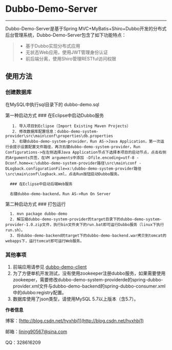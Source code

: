 # Dubbo-Demo-Server

------

Dubbo-Demo-Server是基于Spring MVC+MyBatis+Shiro+Dubbo开发的分布式后台管理系统，Dubbo-Demo-Server包含了如下功能特点：

> * 基于Dubbo实现分布式应用
> * 无状态Web应用，使用JWT管理身份认证
> * 前后端分离，使用Shiro管理RESTful访问权限







## 使用方法


### 创建数据库

在MySQL中执行sql目录下的 dubbo-demo.sql


第一种启动方式
      ### 在Eclipse中启动Dubbo服务

       1. 导入项目到Eclipse（Import Existing Maven Projects）
       2. 修改数据库配置信息：dubbo-demo-system-provider\src\main\conf\properties\db.properties
       3. 右键dubbo-demo-system-provider，Run AS->Java Application，第一次运行会提示设置配置文件路径，再次右键dubbo-demo-system-provider，Run Configurations->在左侧选择Java Application节点下选择本项目的启动节点，点击右侧的Arguments页签，在VM arguments中添加 -Dfile.encoding=utf-8 -Dconf.home=x:\dubbo-demo-system-provider路径\src\main\conf -DLogback.configurationFile=x:\dubbo-demo-system-provider路径\src\main\conf\logback.xml，点击Run按钮启动Dubbo服务。

      ### 在Eclipse中启动后端Web服务

      右键dubbo-demo-backend，Run AS->Run On Server




第二种启动方式
      ### 打包运行

      1. mvn package dubbo-demo
      2. 解压缩dubbo-demo-system-provider的target目录下的dubbo-demo-system-provider-1.0.zip文件，执行bin文件夹下的run.bat即可运行Dubbo服务（linux下执行run.sh）。
      3. 将dubbo-demo-backend的target下的dubbo-demo-backend.war拷贝到tomcat的webapps下，运行tomcat即可运行Web服务。




### 其他事项
1. 前端应用请参见 [dubbo-demo-client](https://github.com/lining90567/dubbo-demo-client)
2. 为了方便单机开发测试，没有使用zookeeper注册dubbo服务，如果需要使用zookeeper，需要修改dubbo-demo-system-providerde的spring-dubbo-provider.xml文件与dubbo-demo-backend的spring-dubbo-consumer.xml中的dubbo:registry配置。
3. 数据库使用了json类型，请使用MySQL 5.7以上版本（含5.7）。






**作者信息**

博客：[http://blog.csdn.net/hyxhbj1](http://blog.csdn.net/hyxhbj1)

邮箱：lining90567@sina.com

QQ：328616209